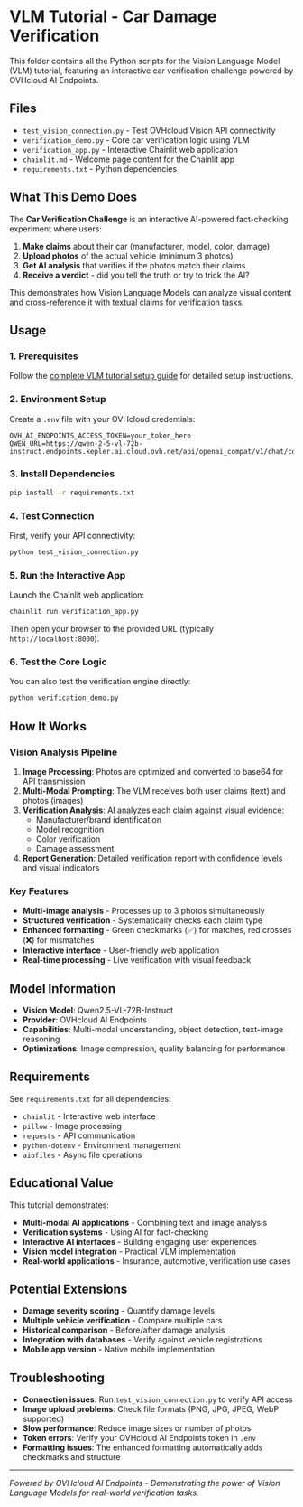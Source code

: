 # VLM Tutorial - Car Damage Verification

This folder contains all the Python scripts for the Vision Language Model (VLM) tutorial, featuring an interactive car verification challenge powered by OVHcloud AI Endpoints.

## Files

- `test_vision_connection.py` - Test OVHcloud Vision API connectivity
- `verification_demo.py` - Core car verification logic using VLM
- `verification_app.py` - Interactive Chainlit web application
- `chainlit.md` - Welcome page content for the Chainlit app
- `requirements.txt` - Python dependencies

## What This Demo Does

The **Car Verification Challenge** is an interactive AI-powered fact-checking experiment where users:

1. **Make claims** about their car (manufacturer, model, color, damage)
2. **Upload photos** of the actual vehicle (minimum 3 photos)
3. **Get AI analysis** that verifies if the photos match their claims
4. **Receive a verdict** - did you tell the truth or try to trick the AI?

This demonstrates how Vision Language Models can analyze visual content and cross-reference it with textual claims for verification tasks.

## Usage

### 1. Prerequisites

Follow the [complete VLM tutorial setup guide](https://cougz.github.io/ovhcloud-workbooks/public-cloud/ai-endpoints/vlm-tutorial-car-damage-verfication/setup-guide/) for detailed setup instructions.

### 2. Environment Setup

Create a `.env` file with your OVHcloud credentials:
```
OVH_AI_ENDPOINTS_ACCESS_TOKEN=your_token_here
QWEN_URL=https://qwen-2-5-vl-72b-instruct.endpoints.kepler.ai.cloud.ovh.net/api/openai_compat/v1/chat/completions
```

### 3. Install Dependencies

```bash
pip install -r requirements.txt
```

### 4. Test Connection

First, verify your API connectivity:
```bash
python test_vision_connection.py
```

### 5. Run the Interactive App

Launch the Chainlit web application:
```bash
chainlit run verification_app.py
```

Then open your browser to the provided URL (typically `http://localhost:8000`).

### 6. Test the Core Logic

You can also test the verification engine directly:
```bash
python verification_demo.py
```

## How It Works

### Vision Analysis Pipeline

1. **Image Processing**: Photos are optimized and converted to base64 for API transmission
2. **Multi-Modal Prompting**: The VLM receives both user claims (text) and photos (images)
3. **Verification Analysis**: AI analyzes each claim against visual evidence:
   - Manufacturer/brand identification
   - Model recognition
   - Color verification
   - Damage assessment
4. **Report Generation**: Detailed verification report with confidence levels and visual indicators

### Key Features

- **Multi-image analysis** - Processes up to 3 photos simultaneously
- **Structured verification** - Systematically checks each claim type
- **Enhanced formatting** - Green checkmarks (✅) for matches, red crosses (❌) for mismatches
- **Interactive interface** - User-friendly web application
- **Real-time processing** - Live verification with visual feedback

## Model Information

- **Vision Model**: Qwen2.5-VL-72B-Instruct
- **Provider**: OVHcloud AI Endpoints
- **Capabilities**: Multi-modal understanding, object detection, text-image reasoning
- **Optimizations**: Image compression, quality balancing for performance

## Requirements

See `requirements.txt` for all dependencies:
- `chainlit` - Interactive web interface
- `pillow` - Image processing
- `requests` - API communication
- `python-dotenv` - Environment management
- `aiofiles` - Async file operations

## Educational Value

This tutorial demonstrates:
- **Multi-modal AI applications** - Combining text and image analysis
- **Verification systems** - Using AI for fact-checking
- **Interactive AI interfaces** - Building engaging user experiences
- **Vision model integration** - Practical VLM implementation
- **Real-world applications** - Insurance, automotive, verification use cases

## Potential Extensions

- **Damage severity scoring** - Quantify damage levels
- **Multiple vehicle verification** - Compare multiple cars
- **Historical comparison** - Before/after damage analysis
- **Integration with databases** - Verify against vehicle registrations
- **Mobile app version** - Native mobile implementation

## Troubleshooting

- **Connection issues**: Run `test_vision_connection.py` to verify API access
- **Image upload problems**: Check file formats (PNG, JPG, JPEG, WebP supported)
- **Slow performance**: Reduce image sizes or number of photos
- **Token errors**: Verify your OVHcloud AI Endpoints token in `.env`
- **Formatting issues**: The enhanced formatting automatically adds checkmarks and structure

---

*Powered by OVHcloud AI Endpoints - Demonstrating the power of Vision Language Models for real-world verification tasks.*
